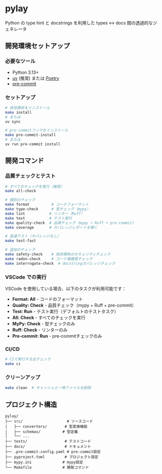 # pylay
Python の type hint と docstrings を利用した types <-> docs 間の透過的なジェネレータ

## 開発環境セットアップ

### 必要なツール

- Python 3.13+
- [uv](https://github.com/astral-sh/uv) (推奨) または [Poetry](https://python-poetry.org/)
- [pre-commit](https://pre-commit.com/)

### セットアップ

```bash
# 依存関係をインストール
make install
# または
uv sync

# pre-commitフックをインストール
make pre-commit-install
# または
uv run pre-commit install
```

## 開発コマンド

### 品質チェックとテスト

```bash
# すべてのチェックを実行（推奨）
make all-check

# 個別のチェック
make format          # コードフォーマット
make type-check      # 型チェック（mypy）
make lint           # リンター（Ruff）
make test           # テスト実行
make quality-check  # 品質チェック（mypy + Ruff + pre-commit）
make coverage       # カバレッジレポートを開く

# 高速テスト（カバレッジなし）
make test-fast

# 追加のチェック
make safety-check    # 依存関係のセキュリティチェック
make radon-check     # コード複雑度チェック
make interrogate-check  # docstringカバレッジチェック
```

### VSCode での実行

VSCode を使用している場合、以下のタスクが利用可能です：

- **Format: All** - コードのフォーマット
- **Quality: Check** - 品質チェック（mypy + Ruff + pre-commit）
- **Test: Run** - テスト実行（デフォルトのテストタスク）
- **All: Check** - すべてのチェックを実行
- **MyPy: Check** - 型チェックのみ
- **Ruff: Check** - リンターのみ
- **Pre-commit: Run** - pre-commitチェックのみ

### CI/CD

```bash
# CIで実行する全チェック
make ci
```

### クリーンアップ

```bash
make clean  # キャッシュと一時ファイルを削除
```

## プロジェクト構造

```
pylay/
├── src/                    # ソースコード
│   ├── converters/        # 型変換機能
│   ├── schemas/          # 型定義
│   └── ...
├── tests/                 # テストコード
├── docs/                  # ドキュメント
├── .pre-commit-config.yaml # pre-commit設定
├── pyproject.toml         # プロジェクト設定
├── mypy.ini              # mypy設定
└── Makefile              # 開発コマンド
```
